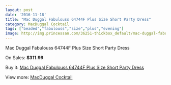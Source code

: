 ```yaml
---
layout: post
date: '2016-11-18'
title: "Mac Duggal Fabulouss 64744F Plus Size Short Party Dress"
category: MacDuggal Cocktail
tags: ["beaded","fabulouss","size","plus","evening"]
image: http://img.princessan.com/36251-thickbox_default/mac-duggal-fabulouss-64744f-plus-size-short-party-dress.jpg
---
```

Mac Duggal Fabulouss 64744F Plus Size Short Party Dress

On Sales: **$311.99**
<a href="https://www.princessan.com/en/16984-mac-duggal-fabulouss-64744f-plus-size-short-party-dress.html"><amp-img layout="responsive" width="600" height="600" src="//img.princessan.com/36251-thickbox_default/mac-duggal-fabulouss-64744f-plus-size-short-party-dress.jpg" alt="Mac Duggal Fabulouss 64744F Plus Size Short Party Dress 0" /></a>
<a href="https://www.princessan.com/en/16984-mac-duggal-fabulouss-64744f-plus-size-short-party-dress.html"><amp-img layout="responsive" width="600" height="600" src="//img.princessan.com/36252-thickbox_default/mac-duggal-fabulouss-64744f-plus-size-short-party-dress.jpg" alt="Mac Duggal Fabulouss 64744F Plus Size Short Party Dress 1" /></a>

Buy it: [Mac Duggal Fabulouss 64744F Plus Size Short Party Dress](https://www.princessan.com/en/16984-mac-duggal-fabulouss-64744f-plus-size-short-party-dress.html "Mac Duggal Fabulouss 64744F Plus Size Short Party Dress")

View more: [MacDuggal Cocktail](https://www.princessan.com/en/141- "MacDuggal Cocktail")
